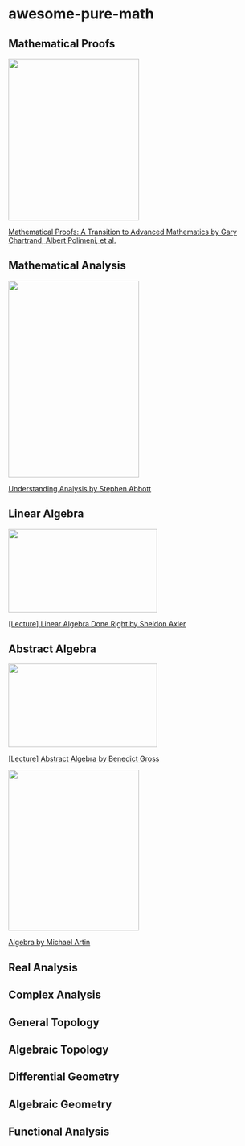 # awesome-pure-math

## Mathematical Proofs

<img src="https://images-na.ssl-images-amazon.com/images/I/51RSYpVqgjL._SX402_BO1,204,203,200_.jpg" width="260" height="322">

[Mathematical Proofs: A Transition to Advanced Mathematics by Gary Chartrand, Albert Polimeni, et al.](https://www.amazon.com/Mathematical-Proofs-Transition-Advanced-Mathematics/dp/0134746759)

## Mathematical Analysis

<img src="https://images-na.ssl-images-amazon.com/images/I/310O3IYeQ4L._SX330_BO1,204,203,200_.jpg" width="260" height="391">

[Understanding Analysis by Stephen Abbott](https://www.amazon.com/Understanding-Analysis-Undergraduate-Texts-Mathematics/dp/1493927116)


## Linear Algebra

<img src="https://i.ytimg.com/vi/lkx2BJcnyxk/hqdefault.jpg?sqp=-oaymwEXCNACELwBSFryq4qpAwkIARUAAIhCGAE=&rs=AOn4CLCLmbVDN7UGr27aqN_C4fHXw4N2ew" width="296" height="166">

[[Lecture] Linear Algebra Done Right by Sheldon Axler](https://www.youtube.com/playlist?list=PLGAnmvB9m7zOBVCZBUUmSinFV0wEir2Vw)


## Abstract Algebra

<img src="https://i.ytimg.com/vi/VdLhQs_y_E8/hqdefault.jpg?sqp=-oaymwEXCNACELwBSFryq4qpAwkIARUAAIhCGAE=&rs=AOn4CLA_F6ntEaeNWVBpPKWnIXGhZJ2Sug" width="296" height="166">  

[[Lecture] Abstract Algebra by Benedict Gross](https://www.youtube.com/playlist?list=PLelIK3uylPMGzHBuR3hLMHrYfMqWWsmx5)

<img src="https://images-na.ssl-images-amazon.com/images/I/41HVsgLabzL._SX404_BO1,204,203,200_.jpg" width="260" height="320">

[Algebra by Michael Artin](https://www.amazon.com/Algebra-Classic-Classics-Advanced-Mathematics/dp/0134689607/)

## Real Analysis

## Complex Analysis

## General Topology

## Algebraic Topology

## Differential Geometry

## Algebraic Geometry

## Functional Analysis

